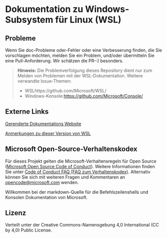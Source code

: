 # <a name="windows-subsystem-for-linux-wsl-documentation"></a>Dokumentation zu Windows-Subsystem für Linux (WSL)

## <a name="issues"></a>Probleme
Wenn Sie doc-Probleme oder-Fehler oder eine Verbesserung finden, die Sie vorschlagen möchten, melden Sie ein Problem, und/oder übermitteln Sie eine Pull-Anforderung. Wir schätzen die PR-:) besonders.

> **Hinweis:** Die Problemverfolgung dieses Repository dient nur zum Melden von Problemen mit der WSL-Dokumentation. Weitere verwandte Issue-Themen:
> * WSLhttps://github.com/Microsoft/WSL/
> * Windows-Konsole:https://github.com/Microsoft/Console/

## <a name="external-links"></a>Externe Links

[Gerenderte Dokumentations Website](https://docs.microsoft.com/windows/wsl/) 

[Anmerkungen zu dieser Version von WSL](https://docs.microsoft.com/windows/wsl/release-notes)

## <a name="microsoft-open-source-code-of-conduct"></a>Microsoft Open-Source-Verhaltenskodex

Für dieses Projekt gelten die Microsoft-Verhaltensregeln für Open Source ([Microsoft Open Source Code of Conduct](https://opensource.microsoft.com/codeofconduct/)).
Weitere Informationen finden Sie unter [Code of Conduct FAQ (FAQ zum Verhaltenskodex)](https://opensource.microsoft.com/codeofconduct/faq/). Alternativ können Sie sich mit weiteren Fragen und Kommentaren an [opencode@microsoft.com](mailto:opencode@microsoft.com) wenden.

Willkommen bei der markdown-Quelle für die Befehlszeilenshells und Konsolen Dokumentation von Microsoft.

## <a name="license"></a>Lizenz
Verteilt unter der Creative Commons-Namensgebung 4,0 International (CC by 4,0) Public License.
